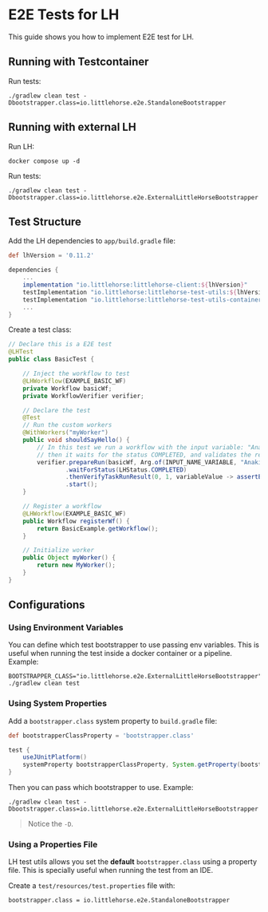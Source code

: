 # E2E Tests for LH

This guide shows you how to implement E2E test for LH.

## Running with Testcontainer

Run tests:

```shell
./gradlew clean test -Dbootstrapper.class=io.littlehorse.e2e.StandaloneBootstrapper
```

## Running with external LH

Run LH:

```shell
docker compose up -d
```

Run tests:

```shell
./gradlew clean test -Dbootstrapper.class=io.littlehorse.e2e.ExternalLittleHorseBootstrapper
```

## Test Structure

Add the LH dependencies to `app/build.gradle` file:

```groovy
def lhVersion = '0.11.2'

dependencies {
    ...
    implementation "io.littlehorse:littlehorse-client:${lhVersion}"
    testImplementation "io.littlehorse:littlehorse-test-utils:${lhVersion}"
    testImplementation "io.littlehorse:littlehorse-test-utils-container:${lhVersion}"
    ...
}
```

Create a test class:

```java
// Declare this is a E2E test
@LHTest
public class BasicTest {

    // Inject the workflow to test
    @LHWorkflow(EXAMPLE_BASIC_WF)
    private Workflow basicWf;
    private WorkflowVerifier verifier;

    // Declare the test
    @Test
    // Run the custom workers
    @WithWorkers("myWorker")
    public void shouldSayHello() {
        // In this test we run a workflow with the input variable: "Anakin Skywalker",
        // then it waits for the status COMPLETED, and validates the result output from the worker
        verifier.prepareRun(basicWf, Arg.of(INPUT_NAME_VARIABLE, "Anakin Skywalker"))
                .waitForStatus(LHStatus.COMPLETED)
                .thenVerifyTaskRunResult(0, 1, variableValue -> assertEquals(variableValue.getStr(), "Hello there! Anakin Skywalker"))
                .start();
    }

    // Register a workflow
    @LHWorkflow(EXAMPLE_BASIC_WF)
    public Workflow registerWf() {
        return BasicExample.getWorkflow();
    }

    // Initialize worker
    public Object myWorker() {
        return new MyWorker();
    }
}
```

## Configurations

### Using Environment Variables

You can define which test bootstrapper to use passing env variables.
This is useful when running the test inside a docker container or
a pipeline. Example:

```shell
BOOTSTRAPPER_CLASS="io.littlehorse.e2e.ExternalLittleHorseBootstrapper" ./gradlew clean test
```

### Using System Properties

Add a `bootstrapper.class` system property to `build.gradle` file:

```groovy
def bootstrapperClassProperty = 'bootstrapper.class'

test {
    useJUnitPlatform()
    systemProperty bootstrapperClassProperty, System.getProperty(bootstrapperClassProperty) ?: 'io.littlehorse.e2e.StandaloneBootstrapper'
}
```

Then you can pass which bootstrapper to use. Example:

```shell
./gradlew clean test -Dbootstrapper.class=io.littlehorse.e2e.ExternalLittleHorseBootstrapper
```

> Notice the `-D`.

### Using a Properties File

LH test utils allows you set the **default** `bootstrapper.class`
using a property file. This is specially useful when running
the test from an IDE.

Create a `test/resources/test.properties` file with:

```properties
bootstrapper.class = io.littlehorse.e2e.StandaloneBootstrapper
```